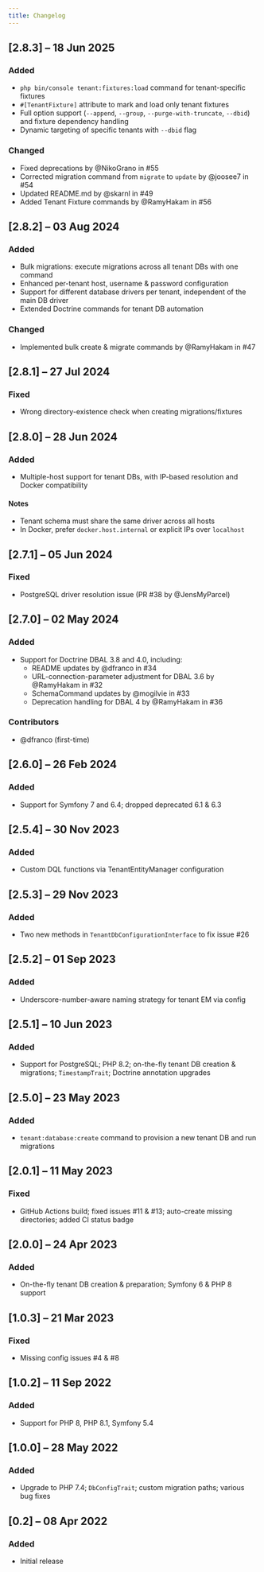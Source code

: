 ```yaml
---
title: Changelog
---
```


## [2.8.3] – 18 Jun 2025
### Added
- `php bin/console tenant:fixtures:load` command for tenant-specific fixtures
- `#[TenantFixture]` attribute to mark and load only tenant fixtures
- Full option support (`--append`, `--group`, `--purge-with-truncate`, `--dbid`) and fixture dependency handling
- Dynamic targeting of specific tenants with `--dbid` flag
### Changed
- Fixed deprecations by @NikoGrano in #55
- Corrected migration command from `migrate` to `update` by @joosee7 in #54
- Updated README.md by @skarnl in #49
- Added Tenant Fixture commands by @RamyHakam in #56

## [2.8.2] – 03 Aug 2024
### Added
- Bulk migrations: execute migrations across all tenant DBs with one command
- Enhanced per-tenant host, username & password configuration
- Support for different database drivers per tenant, independent of the main DB driver
- Extended Doctrine commands for tenant DB automation
### Changed
- Implemented bulk create & migrate commands by @RamyHakam in #47

## [2.8.1] – 27 Jul 2024
### Fixed
- Wrong directory-existence check when creating migrations/fixtures

## [2.8.0] – 28 Jun 2024
### Added
- Multiple-host support for tenant DBs, with IP-based resolution and Docker compatibility
#### Notes
- Tenant schema must share the same driver across all hosts
- In Docker, prefer `docker.host.internal` or explicit IPs over `localhost`

## [2.7.1] – 05 Jun 2024
### Fixed
- PostgreSQL driver resolution issue (PR #38 by @JensMyParcel)

## [2.7.0] – 02 May 2024
### Added
- Support for Doctrine DBAL 3.8 and 4.0, including:
    - README updates by @dfranco in #34
    - URL-connection-parameter adjustment for DBAL 3.6 by @RamyHakam in #32
    - SchemaCommand updates by @mogilvie in #33
    - Deprecation handling for DBAL 4 by @RamyHakam in #36
### Contributors
- @dfranco (first-time) 

## [2.6.0] – 26 Feb 2024
### Added
- Support for Symfony 7 and 6.4; dropped deprecated 6.1 & 6.3

## [2.5.4] – 30 Nov 2023
### Added
- Custom DQL functions via TenantEntityManager configuration

## [2.5.3] – 29 Nov 2023
### Added
- Two new methods in `TenantDbConfigurationInterface` to fix issue #26

## [2.5.2] – 01 Sep 2023
### Added
- Underscore-number-aware naming strategy for tenant EM via config

## [2.5.1] – 10 Jun 2023
### Added
- Support for PostgreSQL; PHP 8.2; on-the-fly tenant DB creation & migrations; `TimestampTrait`; Doctrine annotation upgrades

## [2.5.0] – 23 May 2023
### Added
- `tenant:database:create` command to provision a new tenant DB and run migrations

## [2.0.1] – 11 May 2023
### Fixed
- GitHub Actions build; fixed issues #11 & #13; auto-create missing directories; added CI status badge

## [2.0.0] – 24 Apr 2023
### Added
- On-the-fly tenant DB creation & preparation; Symfony 6 & PHP 8 support

## [1.0.3] – 21 Mar 2023
### Fixed
- Missing config issues #4 & #8

## [1.0.2] – 11 Sep 2022
### Added
- Support for PHP 8, PHP 8.1, Symfony 5.4

## [1.0.0] – 28 May 2022
### Added
- Upgrade to PHP 7.4; `DbConfigTrait`; custom migration paths; various bug fixes 

## [0.2] – 08 Apr 2022
### Added
- Initial release
